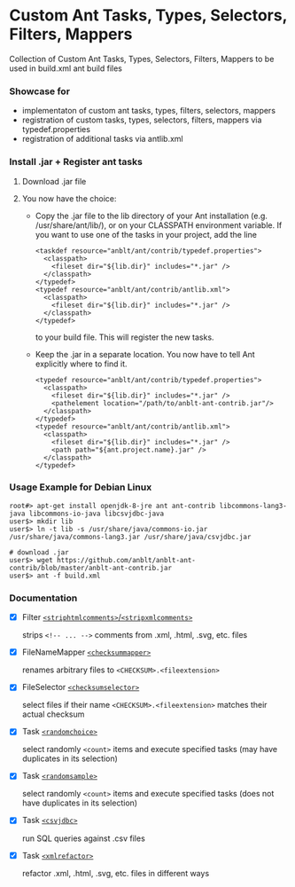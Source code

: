 # Custom Ant Tasks, Types, Selectors, Filters, Mappers

Collection of Custom Ant Tasks, Types, Selectors, Filters, Mappers to be used in build.xml ant build files

### Showcase for

- implementaton of custom ant tasks, types, filters, selectors, mappers
- registration of custom tasks, types, selectors, filters, mappers via typedef.properties
- registration of additional tasks via antlib.xml


### Install .jar + Register ant tasks

1. Download .jar file

1. You now have the choice:

   - Copy the .jar file to the lib directory of your Ant installation (e.g. /usr/share/ant/lib/),
     or on your CLASSPATH environment variable. 
     If you want to use one of the tasks in your project, add the line
     ```
     <taskdef resource="anblt/ant/contrib/typedef.properties">
       <classpath>
         <fileset dir="${lib.dir}" includes="*.jar" />
       </classpath>
     </typedef>
     <typedef resource="anblt/ant/contrib/antlib.xml">
       <classpath>
         <fileset dir="${lib.dir}" includes="*.jar" />
       </classpath>
     </typedef>
     ```
     to your build file. This will register the new tasks.

   - Keep the .jar in a separate location.
     You now have to tell Ant explicitly where to find it.
     ```
     <typedef resource="anblt/ant/contrib/typedef.properties">
       <classpath>
         <fileset dir="${lib.dir}" includes="*.jar" />
         <pathelement location="/path/to/anblt-ant-contrib.jar"/>
       </classpath>
     </typedef>
     <typedef resource="anblt/ant/contrib/antlib.xml">
       <classpath>
     	 <fileset dir="${lib.dir}" includes="*.jar" />
     	 <path path="${ant.project.name}.jar" />
       </classpath>
     </typedef>
     ```


### Usage Example for Debian Linux
    
    root#> apt-get install openjdk-8-jre ant ant-contrib libcommons-lang3-java libcommons-io-java libcsvjdbc-java
    user$> mkdir lib
    user$> ln -t lib -s /usr/share/java/commons-io.jar /usr/share/java/commons-lang3.jar /usr/share/java/csvjdbc.jar

    # download .jar
    user$> wget https://github.com/anblt/anblt-ant-contrib/blob/master/anblt-ant-contrib.jar
    user$> ant -f build.xml


### Documentation

- [x] Filter [`<striphtmlcomments>`/`<stripxmlcomments>`](docs/StripHtmlComments.md)

  strips `<!-- ... -->` comments from .xml, .html, .svg, etc. files

- [x] FileNameMapper [`<checksummapper>`](docs/ChecksumMapper.md)

  renames arbitrary files to `<CHECKSUM>.<fileextension>`

- [x] FileSelector [`<checksumselector>`](docs/ChecksumSelector.md)

  select files if their name `<CHECKSUM>.<fileextension>` matches their actual checksum

- [x] Task [`<randomchoice>`](docs/RandomChoice.md)

  select randomly `<count>` items and execute specified tasks (may have duplicates in its selection)

- [x] Task [`<randomsample>`](docs/RandomSample.md)

  select randomly `<count>` items and execute specified tasks (does not have duplicates in its selection)

- [x] Task [`<csvjdbc>`](docs/CsvJdbc.md)

  run SQL queries against .csv files

- [x] Task [`<xmlrefactor>`](docs/XmlRefactor.md)

  refactor .xml, .html, .svg, etc. files in different ways


